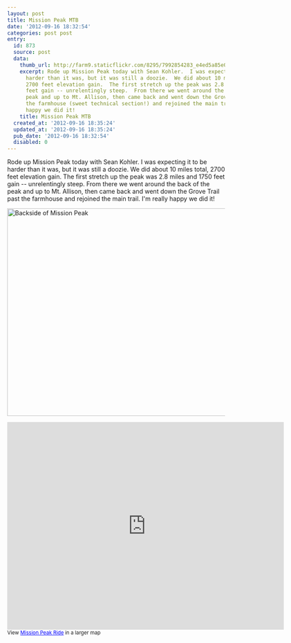 ```yaml
---
layout: post
title: Mission Peak MTB
date: '2012-09-16 18:32:54'
categories: post post
entry:
  id: 873
  source: post
  data:
    thumb_url: http://farm9.staticflickr.com/8295/7992854283_e4ed5a85e0_q.jpg
    excerpt: Rode up Mission Peak today with Sean Kohler.  I was expecting it to be
      harder than it was, but it was still a doozie.  We did about 10 miles total,
      2700 feet elevation gain.  The first stretch up the peak was 2.8 miles and 1750
      feet gain -- unrelentingly steep.  From there we went around the back of the
      peak and up to Mt. Allison, then came back and went down the Grove Trail past
      the farmhouse (sweet technical section!) and rejoined the main trail.  I'm really
      happy we did it!
    title: Mission Peak MTB
  created_at: '2012-09-16 18:35:24'
  updated_at: '2012-09-16 18:35:24'
  pub_date: '2012-09-16 18:32:54'
  disabled: 0
---
```

Rode up Mission Peak today with Sean Kohler.  I was expecting it to be harder than it was, but it was still a doozie.  We did about 10 miles total, 2700 feet elevation gain.  The first stretch up the peak was 2.8 miles and 1750 feet gain -- unrelentingly steep.  From there we went around the back of the peak and up to Mt. Allison, then came back and went down the Grove Trail past the farmhouse and rejoined the main trail.  I'm really happy we did it!

<a href="http://www.flickr.com/photos/thenobot/7992854283/" title="Backside of Mission Peak by thenobot, on Flickr"><img src="http://farm9.staticflickr.com/8295/7992854283_e4ed5a85e0_z.jpg" width="640" height="480" alt="Backside of Mission Peak"></a>

<iframe width="640" height="480" frameborder="0" scrolling="no" marginheight="0" marginwidth="0" src="https://maps.google.com/maps/ms?msa=0&amp;msid=204175310944031498999.0004c9d5dd616904acad7&amp;ie=UTF8&amp;t=p&amp;ll=37.508228,-121.890478&amp;spn=0.032682,0.054846&amp;z=14&amp;output=embed"></iframe><br /><small>View <a href="https://maps.google.com/maps/ms?msa=0&amp;msid=204175310944031498999.0004c9d5dd616904acad7&amp;ie=UTF8&amp;t=p&amp;ll=37.508228,-121.890478&amp;spn=0.032682,0.054846&amp;z=14&amp;source=embed" style="color:#0000FF;text-align:left">Mission Peak Ride</a> in a larger map</small>
